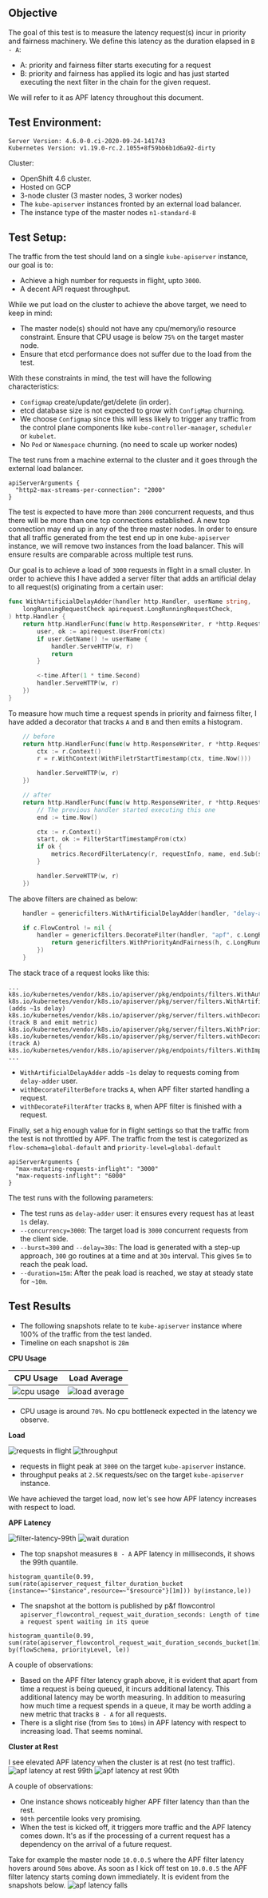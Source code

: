 ## Objective
The goal of this test is to measure the latency request(s) incur in priority and fairness machinery. 
We define this latency as the duration elapsed in `B - A`:
- A: priority and fairness filter starts executing for a request
- B: priority and fairness has applied its logic and has just started executing the next filter in the chain for the given request.   

We will refer to it as APF latency throughout this document.

## Test Environment:
```
Server Version: 4.6.0-0.ci-2020-09-24-141743
Kubernetes Version: v1.19.0-rc.2.1055+8f59bb6b1d6a92-dirty
```

Cluster:
- OpenShift 4.6 cluster.
- Hosted on GCP
- 3-node cluster (3 master nodes, 3 worker nodes)
- The `kube-apiserver` instances fronted by an external load balancer.
- The instance type of the master nodes `n1-standard-8`

## Test Setup:
The traffic from the test should land on a single `kube-apiserver` instance, our goal is to:
- Achieve a high number for requests in flight, upto `3000`.
- A decent API request throughput.

While we put load on the cluster to achieve the above target, we need to keep in mind:
- The master node(s) should not have any cpu/memory/io resource constraint. Ensure that CPU usage is below `75%` on the target master node.
- Ensure that etcd performance does not suffer due to the load from the test.   
 
With these constraints in mind, the test will have the following characteristics:
- `Configmap` create/update/get/delete (in order). 
- etcd database size is not expected to grow with `ConfigMap` churning.
- We choose `Configmap` since this will less likely to trigger any traffic from the control plane components like `kube-controller-manager`, `scheduler` or `kubelet`.
- No `Pod` or `Namespace` churning. (no need to scale up worker nodes)
  
The test runs from a machine external to the cluster and it goes through the external load balancer. 
```
apiServerArguments {
  "http2-max-streams-per-connection": "2000"
}
```
The test is expected to have more than `2000` concurrent requests, and thus there will be more than one tcp connections established. 
A new tcp connection may end up in any of the three master nodes. In order to ensure that all traffic generated from the test end up 
in one `kube-apiserver` instance, we will remove two instances from the load balancer. This will ensure results are comparable
across multiple test runs.

Our goal is to achieve a load of `3000` requests in flight in a small cluster. In order to achieve this I have added a server filter
that adds an artificial delay to all request(s) originating from a certain user:
```go
func WithArtificialDelayAdder(handler http.Handler,	userName string, 
    longRunningRequestCheck apirequest.LongRunningRequestCheck,
) http.Handler {
	return http.HandlerFunc(func(w http.ResponseWriter, r *http.Request) {
		user, ok := apirequest.UserFrom(ctx)
		if user.GetName() != userName {
			handler.ServeHTTP(w, r)
			return
		}

		<-time.After(1 * time.Second)
		handler.ServeHTTP(w, r)	
	})
}
```

To measure how much time a request spends in priority and fairness filter, I have added a decorator that tracks `A` and `B`
and then emits a histogram.
```go
    // before
    return http.HandlerFunc(func(w http.ResponseWriter, r *http.Request) {
		ctx := r.Context()
		r = r.WithContext(WithFiletrStartTimestamp(ctx, time.Now()))

		handler.ServeHTTP(w, r)
	})

    // after
	return http.HandlerFunc(func(w http.ResponseWriter, r *http.Request) {
		// The previous handler started executing this one
		end := time.Now()

		ctx := r.Context()
		start, ok := FilterStartTimestampFrom(ctx)
		if ok {
			metrics.RecordFilterLatency(r, requestInfo, name, end.Sub(start))
		}

		handler.ServeHTTP(w, r)
	})    
```

The above filters are chained as below:
```go
	handler = genericfilters.WithArtificialDelayAdder(handler, "delay-adder", c.LongRunningFunc)

	if c.FlowControl != nil {
		handler = genericfilters.DecorateFilter(handler, "apf", c.LongRunningFunc, func(h http.Handler) http.Handler {
			return genericfilters.WithPriorityAndFairness(h, c.LongRunningFunc, c.FlowControl)
		})
	}
``` 

The stack trace of a request looks like this:
```
...
k8s.io/kubernetes/vendor/k8s.io/apiserver/pkg/endpoints/filters.WithAuthorization.func1:64
k8s.io/kubernetes/vendor/k8s.io/apiserver/pkg/server/filters.WithArtificialDelayAdder.func1:49 (adds ~1s delay)
k8s.io/kubernetes/vendor/k8s.io/apiserver/pkg/server/filters.withDecorateFilterAfter.func1:79 (track B and emit metric)
k8s.io/kubernetes/vendor/k8s.io/apiserver/pkg/server/filters.WithPriorityAndFairness.func2:99
k8s.io/kubernetes/vendor/k8s.io/apiserver/pkg/server/filters.withDecorateFilterBefore.func1:59 (track A)
k8s.io/kubernetes/vendor/k8s.io/apiserver/pkg/endpoints/filters.WithImpersonation.func1:50
...
```

- `WithArtificialDelayAdder` adds `~1s` delay to requests coming from `delay-adder` user.
- `withDecorateFilterBefore` tracks `A`, when APF filter started handling a request.
- `withDecorateFilterAfter` tracks `B`,  when APF filter is finished with a request. 

Finally, set a hig enough value for in flight settings so that the traffic from the test is not throttled by APF. The traffic
from the test is categorized as `flow-schema=global-default` and `priority-level=global-default`
```
apiServerArguments {
  "max-mutating-requests-inflight": "3000"
  "max-requests-inflight": "6000"
}
```


The test runs with the following parameters:
- The test runs as `delay-adder` user: it ensures every request has at least `1s` delay.
- `--concurrency=3000`: The target load is `3000` concurrent requests from the client side.
- `--burst=300` and `--delay=30s`: The load is generated with a step-up approach, `300` go routines at a time and at `30s` interval. 
   This gives `5m` to reach the peak load.
- `--duration=15m`: After the peak load is reached, we stay at steady state for `~10m`.


## Test Results
- The following snapshots relate to te `kube-apiserver` instance where 100% of the traffic from the test landed.
- Timeline on each snapshot is `28m`

**CPU Usage**

| CPU Usage | Load Average | 
| -------- | -------- | 
| ![cpu usage](cpu-usage.png) | ![load average](load-average.png) |

- CPU usage is around `70%`. No cpu bottleneck expected in the latency we observe.

  
**Load**

![requests in flight](requests-in-flight.png)
![throughput](throughput.png)

- requests in flight peak at `3000` on the target `kube-apiserver` instance.
- throughput peaks at `2.5K` requests/sec on the target `kube-apiserver` instance.

We have achieved the target load, now let's see how APF latency increases with respect to load. 

**APF Latency**

![filter-latency-99th](filter-latency-99th.png) 
![wait duration](wait-duration.png)

- The top snapshot measures `B - A` APF latency in milliseconds, it shows the 99th quantile. 
```
histogram_quantile(0.99, sum(rate(apiserver_request_filter_duration_bucket
{instance=~"$instance",resource=~"$resource"}[1m])) by(instance,le))
```

- The snapshot at the bottom is published by p&f flowcontrol `apiserver_flowcontrol_request_wait_duration_seconds: Length of time a request spent waiting in its queue`
```
histogram_quantile(0.99, sum(rate(apiserver_flowcontrol_request_wait_duration_seconds_bucket[1m])) by(flowSchema, priorityLevel, le))
```

A couple of observations:
- Based on the APF filter latency graph above, it is evident that apart from time a request is being queued, it 
  incurs additional latency. This additional latency may be worth measuring. In addition to measuring how much time
  a request spends in a queue, it may be worth adding a new metric that tracks `B - A` for all requests.
- There is a slight rise (from `5ms` to `10ms`) in APF latency with respect to increasing load. That seems nominal.


**Cluster at Rest**

I see elevated APF latency when the cluster is at rest (no test traffic). 
![apf latency at rest 99th](apf-latency-at-rest-99th.png)
![apf latency at rest 90th](apf-latency-at-rest-90th.png)

A couple of observations:
- One instance shows noticeably higher APF filter latency than than the rest.
- `90th` percentile looks very promising.
- When the test is kicked off, it triggers more traffic and the APF latency comes down. It's as if the processing of a
current request has a dependency on the arrival of a future request. 

Take for example the master node `10.0.0.5` where the APF filter latency hovers around `50ms` above. As soon as I kick 
off test on `10.0.0.5` the APF filter latency starts coming down immediately. It is evident from the snapshots below.
![apf latency falls](apf-latency-falls.png)
